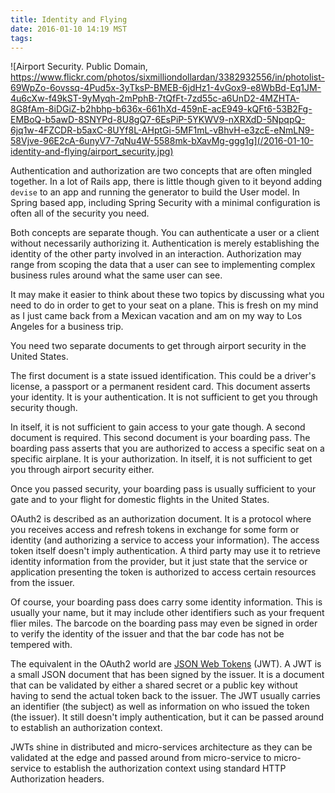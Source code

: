 ```yaml
---
title: Identity and Flying
date: 2016-01-10 14:19 MST
tags:
---
```


![Airport Security. Public Domain, https://www.flickr.com/photos/sixmilliondollardan/3382932556/in/photolist-69WpZo-6ovssq-4Pud5x-3yTksP-BMEB-6jdHz1-4vGox9-e8WbBd-Eq1JM-4u6cXw-f49kST-9yMyqh-2mPphB-7tQfFt-7zd55c-a6UnD2-4MZHTA-8G8fAm-8iDGiZ-b2hbhp-b636x-661hXd-459nE-acE949-kQFt6-53B2Fg-EMBoQ-b5awD-8SNYPd-8U8gQ7-6EsPiP-5YKWV9-nXRXdD-5NpqpQ-6jq1w-4FZCDR-b5axC-8UYf8L-AHptGi-5MF1mL-vBhvH-e3zcE-eNmLN9-58Vjve-96E2cA-6unyV7-7qNu4W-5588mk-bXavMg-ggg1g](/2016-01-10-identity-and-flying/airport_security.jpg)

Authentication and authorization are two concepts that are often mingled
together. In a lot of Rails app, there is little though given to it
beyond adding `devise` to an app and running the generator to build the
User model. In Spring based app, including Spring Security with a
minimal configuration is often all of the security you need.

Both concepts are separate though. You can authenticate a user or a
client without necessarily authorizing it. Authentication is merely
establishing the identity of the other party involved in an interaction.
Authorization may range from scoping the data that a user can see to
implementing complex business rules around what the same user can see.

It may make it easier to think about these two topics by discussing what
you need to do in order to get to your seat on a plane. This is fresh on
my mind as I just came back from a Mexican vacation and am on my way to
Los Angeles for a business trip.

You need two separate documents to get through airport security in the
United States.

The first document is a state issued identification. This
could be a driver's license, a passport or a permanent resident card.
This document asserts your identity. It is your authentication. It is
not sufficient to get you through security though.

In itself, it is not sufficient to gain access to your gate though. A
second document is required. This second document is your boarding pass.
The boarding pass asserts that you are authorized to access a specific
seat on a specific airplane. It is your authorization. In itself, it is
not sufficient to get you through airport security either.

Once you passed security, your boarding pass is usually sufficient to
your gate and to your flight for domestic flights in the United States.

OAuth2 is described as an authorization document. It is a protocol where
you receives access and refresh tokens in exchange for some form or
identity (and authorizing a service to access your information). The
access token itself doesn't imply authentication. A third party may use
it to retrieve identity information from the provider, but it just state
that the service or application presenting the token is authorized to
access certain resources from the issuer.

Of course, your boarding pass does carry some identity information. This
is usually your name, but it may include other identifiers such as your
frequent flier miles. The barcode on the boarding pass may even be
signed in order to verify the identity of the issuer and that the bar
code has not be tempered with.

The equivalent in the OAuth2 world are [JSON Web Tokens](http://jwt.io) (JWT). A JWT is a
small JSON document that has been signed by the issuer. It is a
document that can be validated by either a shared secret or a public
key without having to send the actual token back to the issuer. The JWT
usually carries an identifier (the subject) as well as information on
who issued the token (the issuer). It still doesn't imply
authentication, but it can be passed around to establish an
authorization context.

JWTs shine in distributed and micro-services architecture as they can be
validated at the edge and passed around from micro-service to
micro-service to establish the authorization context using standard HTTP
Authorization headers.
